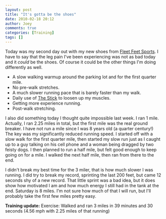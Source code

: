 ```yaml
---
layout: post
title: "It's gotta be the shoes"
date: 2010-02-18 20:12
author: Joey
comments: true
categories: [Training]
tags: []
---
```

Today was my second day out with my new shoes from [Fleet Feet Sports](http://fleetfeetnashville.com/). I have to say that the leg pain I've been experiencing was not as bad today and it *could* be the shoes. Of course it could be the other things I'm doing differently as well.

* A slow walking warmup around the parking lot and for the first quarter mile.
* No pre-walk stretches.
* A much slower running pace that is barely faster than my walk.
* Daily use of [The Stick](http://www.thestick.com/) to loosen up my muscles.
* Getting more experience running.
* Post-walk stretching.

I also did something today I thought quite impossible last week. I ran 1 mile. Actually, I ran 2.25 miles in total, but the first mile was the real ground breaker. I have not run a mile since I was 8 years old (a quarter century!) The key was my significantly reduced running speed. I started off with a slow walk for the first quarter mile, then started my slow run just as I caught up to a guy talking on his cell phone and a woman being dragged by two feisty dogs. I then planned to run a half mile, but felt good enough to keep going on for a mile. I walked the next half mile, then ran from there to the end.

I didn't break my best time for the 3 miler, that is how much slower I was running. I did try to break my record, sprinting the last 200 feet, but came 12 seconds shy of a new record. That little sprint was a bad idea, but it does show how motivated I am and how much energy I still had in the tank at the end. Saturday is 8 miles. I'm not sure how much of that I will run, but I'll probably take the first few miles pretty easy.

**Training update:**
Exercise: Walked and ran 3 miles in 39 minutes and 30 seconds (4.56 mph with 2.25 miles of that running)
